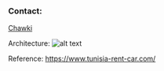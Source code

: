 ### Contact:

[Chawki](https://www.facebook.com/will.tndevfactory/)

Architecture:
![alt text](https://github.com/Tndevfactory/react-masterclass-g1/blob/media_course/20231201/admin-architecture.png "Architecture admin")

Reference:
https://www.tunisia-rent-car.com/
